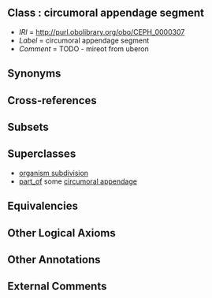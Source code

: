 
## Class : circumoral appendage segment

 * *IRI* = http://purl.obolibrary.org/obo/CEPH_0000307
 * *Label* = circumoral appendage segment
 * *Comment* = TODO - mireot from uberon

## Synonyms


## Cross-references


## Subsets


## Superclasses

 * [organism subdivision](../../UBERON/75/UBERON_0000475.md)
 * [part_of](../../BFO/50/BFO_0000050.md) some [circumoral appendage](../../CEPH/08/CEPH_0000308.md)

## Equivalencies


## Other Logical Axioms


## Other Annotations


## External Comments

